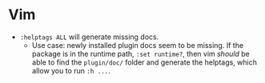 # Vim

* `:helptags ALL` will generate missing docs.
    - Use case: newly installed plugin docs seem to be missing. If the package 
    is in the runtime path, `:set runtime?`, then vim _should_ be able to find 
    the `plugin/doc/` folder and generate the helptags, which allow you to run 
    `:h ...`.

